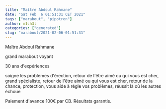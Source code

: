 ```yaml
---
title: "Maître Abdoul Rahmane"
date: "Sat Feb  6 01:51:31 CET 2021"
tags: ["marabout", "pipotron"]
author: m1ch3l
categories: ["generated"]
slug: "marabout/2021-02-06-01:51:31"
---
```


Maître Abdoul Rahmane

grand marabout voyant

30 ans d'expériences

soigne les problèmes d'érection, retour de l'être aimé ou qui vous est cher, grand spécialiste, retour de l'être aimé ou qui vous est cher, retour de la chance, protection, vous aide à régle vos problèmes, réussit là où les autres échoue

Paiement d'avance 100€ par CB. Résultats garantis.
